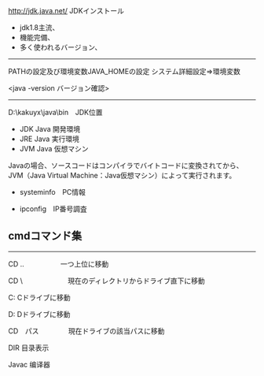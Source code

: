 
http://jdk.java.net/ JDKインストール
* jdk1.8主流、
* 機能完備、
* 多く使われるバージョン、
****
PATHの設定及び環境変数JAVA_HOMEの設定
システム詳細設定⇒環境変数

<java -version バージョン確認>
****
D:\kakuyx\java\bin　JDK位置

* JDK Java 開発環境
* JRE  Java 実行環境
* JVM  Java 仮想マシン

Javaの場合、ソースコードはコンパイラでバイトコードに変換されてから、JVM（Java Virtual Machine：Java仮想マシン）によって実行されます。

* systeminfo　PC情報

* ipconfig　IP番号調査
  
## cmdコマンド集
****

CD ..　　　　　     一つ上位に移動

CD \ 　　　　　　   現在のディレクトリからドライブ直下に移動

C:                 Cドライブに移動

D:                 Dドライブに移動

CD　パス　　　　    現在ドライブの該当パスに移動

DIR 目录表示

Javac 编译器